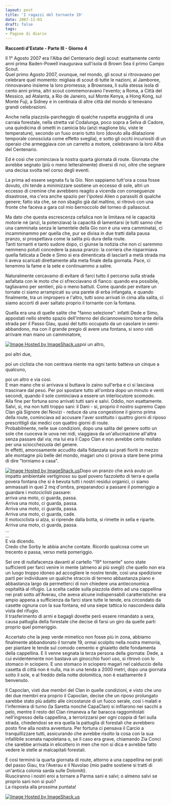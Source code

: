 ```yaml
---
layout: post
title: 'I ragazzi del tornante 19'
date: 2007-11-03
draft: false
tags: 
- Pagine di diario
---
```


**Racconti d'Estate - Parte III - Giorno 4**  
  
Il 1° Agosto 2007 era l'Alba del Centenario degli scout: esattamente cento anni prima Baden-Powell inaugurava sull'isola di Brown Sea il primo Campo Scout.  
Quel primo Agosto 2007, ovunque, nel mondo, gli scout si ritrovavano per celebrare quel momento: migliaia di scout di tutte le nazioni, al Jamboree, rinnovavano insieme la loro promessa; a Brownsea, lì sulla stessa isola di cento anni prima, altri scout commemoravano l'evento; a Roma, a Città del Messico, ad Atalanta, a Rio de Janeiro, sul Monte Kenya, a Hong Kong, sul Monte Fuji, a Sidney e in centinaia di altre città del mondo si tenevano grandi celebrazioni.  
  
Anche nella piazzola-parcheggio di qualche ruspetta arugginita di una carraia forestale, nella stretta val Codalunga, poco sopra a Selva di Cadore, una quindicina di ometti in camicia blu (anzi maglione blu, viste le temperature), secondo un fuso orario tutto loro (dovuto alla dilatazione temporale conosciuta come effetto sveglia), e sotto gli occhi incuriositi di un operaio che armeggiava con un carretto a motore, celebravano la loro Alba del Centenario.  
  
Ed è così che cominciava la nostra quarta giornata di route. Giornata che avrebbe segnato (più o meno letteralmente) diversi di noi, oltre che segnare una decisa svolta nel corso degli eventi.  
  
La prima ad essere segnata fu la Gio. Non sappiamo tutt'ora a cosa fosse dovuto, chi tende a minimizzare sostiene un eccesso di sole, altri un eccesso di cremine che avrebbero reagito a vicenda con conseguenze disastrose, ma c'era anche spazio per l'ipotesi Alien o parassiti di qualche genere; fatto sta che, se non sbaglio già dal mattino, si ritrovò con una fronte che faceva a gara col mio bernoccolo del torneo di pallascout.  
  
Ma dato che questa escrescenza cefalica non le limitava né le capacità motorie né (anzi, la potenziava) la capacità di lamentarsi (e tutti sanno che una camminata senza le lamentele della Gio non è una vera camminata), ci incamminammo per quella che, pur se divisa in due tratti dalla pausa pranzo, si prospettava come la salita più dura della route.  
Tanti tornanti e tanto sudore dopo, ci giunse la notizia che non ci saremmo nemmeno potuti concedere la pausa pranzo: la corriera che risparmiava quella faticata a Dede e Simo si era dimenticata di lasciarli a metà strada ma li aveva scaricati direttamente alla meta finale della giornata. Pace, ci tenemmo la fame e la sete e continuammo a salire.  
  
Naturalmente cercavamo di evitare di farci tutto il percorso sulla strada asfaltata con le moto che ci sfrecciavano di fianco: quando era possibile, tagliavamo per sentieri, più o meno battuti. Come quando per evitare un tornate ci siamo arrampicati su una parete di erba infangata, e quando finalmente, tra un impropero e l'altro, tutti sono arrivati in cima alla salita, ci siamo accorti di aver saltato proprio il tornante con la fontana.  
  
Quella era una di quelle salite che "fanno selezione": infatti Dede e Simo, appostati nello stretto spazio dell'interno del diciannovesimo tornante della strada per il Passo Giau, quasi del tutto occupato da un casolare in semi-abbandono, ma con il grande pregio di avere una fontana, si sono visti arrivare man mano un camminatore,  
  
[![Image Hosted by ImageShack.us](http://img229.imageshack.us/img229/842/19versopassogiaurd9.jpg)](http://imageshack.us/)poi un altro,  
  
  
  
poi altri due,  
  
  
  
poi un ciclista che non centrava niente ma ogni tanto batteva un cinque a qualcuno,  
  
  
poi un altro e via così.  
E man mano che si arrivava si buttava lo zaino sull'erba e ci si lasciava trascinare dal peso. Per poi spostare tutto all'ombra dopo un minuto e venti secondi, quando il sole cominciava a essere un interlocutore scomodo.  
Alla fine per fortuna sono arrivati tutti sani e salvi. Oddio, non esattamente. Salvi, sì, ma non tutti troppo sani: il Dani - si, proprio il nostro supremo Capo Clan già Signore dei Novizi - reduce da una congestione il giorno prima della route, cominciava ad accusare l'aver sostituito i quattro giorni di riposo prescrittigli dai medici con quattro giorni di route.  
Probabilmente, nelle sue condizioni, dopo una salita del genere sotto un sole che cuoceva le uova nei nidi, viaggiava da un'allucinazione all'altra senza passare dal via; ma lui era il Capo Clan e non avrebbe certo mollato per una sciocchezuola del genere.  
In effetti, amorosamente accudito dalla fidanzata sui prati fioriti in mezzo alle montagne più belle del mondo, magari uno ci prova a stare bene prima di dire "torniamo a casa".  
  
[![Image Hosted by ImageShack.us](http://img138.imageshack.us/img138/217/21svaccoaltornante19na8.jpg)](http://imageshack.us/)Dopo un pranzo che avrà avuto un impatto ambientale vertiginoso su quel povero fazzoletto di terra e quella povera fontana che si è bevuta tutti i nostri residui organici, ci siamo ammassati in quei 2 mq d'ombra, preparandoci a passare il pomeriggio a guardare i motociclisti passare:  
arriva una moto, ci guarda, passa.  
Arriva una moto, ci guarda, passa.  
Arriva una moto, ci guarda, passa.  
Arriva una moto, ci guarda, cade.  
Il motociclista si alza, si riprende dalla botta, si rimette in sella e riparte.  
Arriva una moto, ci guarda, passa.  
...  
...  
E via dicendo.  
Credo che Sorby le abbia anche contate. Ricordo qualcosa come un trecento e passa, verso metà pomeriggio.  
  
Sei ore di nullafacenza davanti al cartello "19° tornante" sono state sufficienti per farci venire in mente (almeno ai più svegli) che quello non era un luogo troppo idoneo ad accogliere le nostre tende, così una spedizione partì per individuare un qualche straccio di terreno abbastanza piano e abbastanza largo da permetterci di non chiedere una antieconomica ospitalità al rifugio. La scelta cadde sulla piazzola dietro ad una cappellina nei prati sotto all'Averau, che aveva alcune indispensabili caratteristiche: era ampio appena a sufficienza da farci stare tutte le tende, era circondato da casette ognuna con la sua fontana, ed una siepe tattica lo nascondeva dalla vista del rifugio.  
Il trasferimento di armi e bagagli dovette però essere rimandato a sera, causa pattuglia della forestale che decise di farsi un giro da quelle parti proprio quel pomeriggio.  
  
Accertato che la jeep verde mimetico non fosse più in zona, abbiamo finalmente abbandonato il tornate 19, ormai scolpito nella nostra memoria, per piantare le tende sul comodo cemento e ghiaietto delle fondamenta della cappellina. E lì venne segnata la terza persona della giornata: Dede, a cui evidentemente non bastava un ginocchio fuori uso, si ritrovò con lo stomaco in sciopero. E uno stomaco in sciopero magari nel calduccio della casetta di città non è nulla, ma in una tenda a 2000 metri, dopo una giornata sotto il sole, e al freddo della notte dolomitica, non è esattamente il benvenuto.  
  
Il Capoclan, visti due membri del Clan in quelle condizioni, e visto che uno dei due membri era proprio il Capoclan, decise che un riposo prolungato sarebbe stato più adatto alle circostanze di un fuoco serale, così i malati e l'infermiera di turno (la Saretta nonché CapaClan) si infilarono nei sacchi a pelo, mentre il resto del Clan rimaneva a far baracca raggomitolati nell'ingresso della cappellina, a terrorizzarsi per ogni coppia di fari sulla strada, chiedendosi se era quella la pattuglia di forestali che avrebbero posto fine alla nostra avventura. Per fortuna ci pensava il Carcio a tranquillizzare tutti, assicurando che avrebbe risolto la cosa con la sua infallibile scenata napoletana o, se il caso era grave, chiamando Zia Conci che sarebbe arrivata in elicottero in men che non si dica e avrebbe fatto vedere le stelle ai malcapitati forestali.  
  
E così terminò la quarta giornata di route, attorno a una cappellina nei prati del passo Giau, tra l'Averau e il Nuvolao (mio padre sostiene si tratti di un'antica colonia sarda sulle Dolomiti).  
Riusciranno i nostri eroi a tornare a Parma sani e salvi; o almeno salvi se proprio sani non si può?  
La risposta alla prossima puntata!  

[![Image Hosted by ImageShack.us](http://img231.imageshack.us/img231/3701/26averaujz0.jpg)](http://imageshack.us/)
